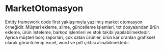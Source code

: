 # MarketOtomasyon
Entity framework code first yaklaşımıyla yazılmış market otomasyon örneğidir. Müşteri ekleme, silme, güncelleme işlemleri,
txt dosyasından ürün ekleme, ürün listeleme, barkod işlemleri ve stok takibi yapılabilmektedir. Ayrıca müşteri borç raporları, çok satan ürünler, 
ürün kar oranları grafiksel olarak görüntülenip excel, word ve pdf çıktısı alınabilmektedir.
